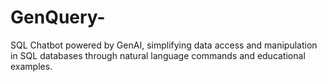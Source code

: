 # GenQuery-
SQL Chatbot powered by GenAI, simplifying data access and manipulation in SQL databases through natural language commands and educational examples.
